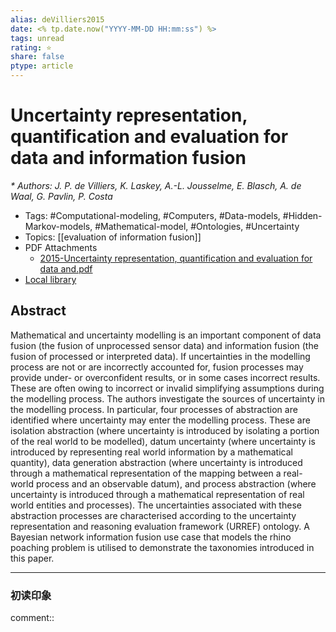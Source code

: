 ```yaml
---
alias: deVilliers2015
date: <% tp.date.now("YYYY-MM-DD HH:mm:ss") %>
tags: unread
rating: ⭐
share: false
ptype: article
---
```


# Uncertainty representation, quantification and evaluation for data and information fusion
<cite>* Authors: J. P. de Villiers, K. Laskey, A.-L. Jousselme, E. Blasch, A. de Waal, G. Pavlin, P. Costa</cite>
* Tags: #Computational-modeling, #Computers, #Data-models, #Hidden-Markov-models, #Mathematical-model, #Ontologies, #Uncertainty
* Topics: [[evaluation of information fusion]]
* PDF Attachments
	- [2015-Uncertainty representation, quantification and evaluation for data and.pdf](zotero://open-pdf/library/items/SETQIVKC)
* [Local library](zotero://select/items/1_MP53TTPS)

## Abstract

Mathematical and uncertainty modelling is an important component of data fusion (the fusion of unprocessed sensor data) and information fusion (the fusion of processed or interpreted data). If uncertainties in the modelling process are not or are incorrectly accounted for, fusion processes may provide under- or overconfident results, or in some cases incorrect results. These are often owing to incorrect or invalid simplifying assumptions during the modelling process. The authors investigate the sources of uncertainty in the modelling process. In particular, four processes of abstraction are identified where uncertainty may enter the modelling process. These are isolation abstraction (where uncertainty is introduced by isolating a portion of the real world to be modelled), datum uncertainty (where uncertainty is introduced by representing real world information by a mathematical quantity), data generation abstraction (where uncertainty is introduced through a mathematical representation of the mapping between a real-world process and an observable datum), and process abstraction (where uncertainty is introduced through a mathematical representation of real world entities and processes). The uncertainties associated with these abstraction processes are characterised according to the uncertainty representation and reasoning evaluation framework (URREF) ontology. A Bayesian network information fusion use case that models the rhino poaching problem is utilised to demonstrate the taxonomies introduced in this paper.


---

### 初读印象

comment::
